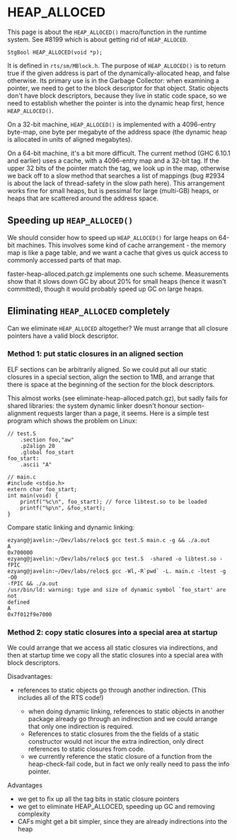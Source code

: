# HEAP_ALLOCED


This page is about the `HEAP_ALLOCED()` macro/function in the runtime system.  See #8199 which is about getting rid of `HEAP_ALLOCED`.

```wiki
StgBool HEAP_ALLOCED(void *p);
```


It is defined in `rts/sm/MBlock.h`.  The purpose of `HEAP_ALLOCED()` is to return true if the given address is part of the dynamically-allocated heap, and false otherwise.  Its primary use is in the Garbage Collector: when examining a pointer, we need to get to the block descriptor for that object.  Static objects don't have block descriptors, because they live in static code space, so we need to establish whether the pointer is into the dynamic heap first, hence `HEAP_ALLOCED()`.


On a 32-bit machine, `HEAP_ALLOCED()` is implemented with a 4096-entry byte-map, one byte per megabyte of the address space (the dynamic heap is allocated in units of aligned megabytes).  


On a 64-bit machine, it's a bit more difficult.  The current method (GHC 6.10.1 and earlier) uses a cache, with a 4096-entry map and a 32-bit tag.  If the upper 32 bits of the pointer match the tag, we look up in the map, otherwise we back off to a slow method that searches a list of mappings (bug #2934 is about the lack of thread-safety in the slow path here).  This arrangement works fine for small heaps, but is pessimal for large (multi-GB) heaps, or heaps that are scattered around the address space.

## Speeding up `HEAP_ALLOCED()`


We should consider how to speed up `HEAP_ALLOCED()` for large heaps on 64-bit machines.  This involves some kind of cache arrangement - the memory map is like a page table, and we want a cache that gives us quick access to commonly accessed parts of that map.

faster-heap-alloced.patch.gz implements one such scheme.  Measurements show that it slows down GC by about 20% for small heaps (hence it wasn't committed), though it would probably speed up GC on large heaps.

## Eliminating `HEAP_ALLOCED` completely


Can we eliminate `HEAP_ALLOCED` altogether?  We must arrange that all closure pointers have a valid block descriptor.

### Method 1: put static closures in an aligned section


ELF sections can be arbitrarily aligned.  So we could put all our static closures in a special section, align the section to 1MB, and arrange that there is space at the beginning of the section for the block descriptors.


This almost works (see eliminate-heap-alloced.patch.gz), but sadly fails for shared libraries: the system dynamic linker doesn't honour section-alignment requests larger than a page, it seems. Here is a simple test program which shows the problem on Linux:

```wiki
// test.S
    .section foo,"aw"
    .p2align 20
    .global foo_start
foo_start:
    .ascii "A"
```

```wiki
// main.c
#include <stdio.h>
extern char foo_start;
int main(void) {
    printf("%c\n", foo_start); // force libtest.so to be loaded
    printf("%p\n", &foo_start);
}
```


Compare static linking and dynamic linking:

```wiki
ezyang@javelin:~/Dev/labs/reloc$ gcc test.S main.c -g && ./a.out
A
0x700000
ezyang@javelin:~/Dev/labs/reloc$ gcc test.S  -shared -o libtest.so -fPIC
ezyang@javelin:~/Dev/labs/reloc$ gcc -Wl,-R`pwd` -L. main.c -ltest -g -O0
-fPIC && ./a.out
/usr/bin/ld: warning: type and size of dynamic symbol `foo_start' are not
defined
A
0x7f012f9e7000
```

### Method 2: copy static closures into a special area at startup


We could arrange that we access all static closures via indirections, and then at startup time we copy all the static closures into a special area with block descriptors.


Disadvantages:
  

- references to static objects go through another indirection. (This includes all of the RTS code!)

  - when doing dynamic linking, references to static objects in another package
    already go through an indirection and we could arrange that only one indirection is required.
  - References to static closures from the the fields of a static constructor would not incur the extra indirection,
    only direct references to static closures from code.
  - we currently reference the static closure of a function from the heap-check-fail code, but in fact
    we only really need to pass the info pointer.


Advantages

- we get to fix up all the tag bits in static closure pointers
- we get to eliminate HEAP_ALLOCED, speeding up GC and removing complexity
- CAFs might get a bit simpler, since they are already indirections into the heap
